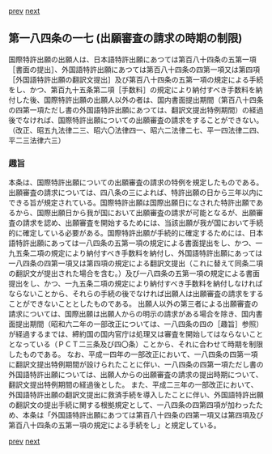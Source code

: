 [prev](/specific\markdowns\特許法\268_Mp-Ch_9-At_184_16.md)
[next](/specific\markdowns\特許法\270_Mp-Ch_9-At_184_18.md)
## 第一八四条の一七 (出願審査の請求の時期の制限)
国際特許出願の出願人は、日本語特許出願にあつては第百八十四条の五第一項［書面の提出］、外国語特許出願にあつては第百八十四条の四第一項又は第四項［外国語特許出願の翻訳文提出］及び第百八十四条の五第一項の規定による手続をし、かつ、第百九十五条第二項［手数料］の規定により納付すべき手数料を納付した後、国際特許出願の出願人以外の者は、国内書面提出期間（第百八十四条の四第一項ただし書の外国語特許出願にあつては、翻訳文提出特例期間）の経過後でなければ、国際特許出願についての出願審査の請求をすることができない。（改正、昭五九法律二三、昭六〇法律四一、昭六二法律二七、平一四法律二四、平二三法律六三）

### 趣旨
本条は、国際特許出願についての出願審査の請求の特例を規定したものである。出願審査の請求については、四八条の三によれば、特許出願の日から三年以内にできる旨が規定されている。国際特許出願は国際出願日になされた特許出願であるから、国際出願日から我が国において出願審査の請求が可能となるが、出願審査の請求を認め、出願審査を開始するためには、当該出願が我が国において手続的に確定している必要がある。国際特許出願が手続的に確定するためには、日本語特許出願にあっては一八四条の五第一項の規定による書面提出をし、かつ、一九五条二項の規定により納付すべき手数料を納付し、外国語特許出願にあっては一八四条の四第一項又は第四項の規定による翻訳文提出（これに替えて同条二項の翻訳文が提出された場合を含む。）及び一八四条の五第一項の規定による書面提出をし、かつ、一九五条二項の規定により納付すべき手数料を納付しなければならないことから、それらの手続の後でなければ出願人は出願審査の請求をすることができないこととしたものである。
出願人以外の第三者による出願審査の請求については、国際出願は出願人からの明示の請求がある場合を除き、国内書面提出期間（昭和六二年の一部改正については、一八四条の四の［趣旨］参照）が経過するまでは、締約国の国内官庁は処理又は審査を開始してはならないこととなっている（ＰＣＴ二三条及び四〇条）ことから、それに合わせて時期を制限したものである。
なお、平成一四年の一部改正において、一八四条の四第一項に翻訳文提出特例期間が設けられたことに伴い、一八四条の四第一項ただし書の外国語特許出願については、出願人からの出願審査の請求の提出時期について、翻訳文提出特例期間の経過後とした。
また、平成二三年の一部改正において、外国語特許出願の翻訳文提出に救済手続を導入したことに伴い、外国語特許出願の翻訳文の提出手続に関する根拠規定として、一八四条の四第四項が加わったため、本条は「外国語特許出願にあつては第百八十四条の四第一項又は第四項及び第百八十四条の五第一項の規定による手続をし」と規定している。

[prev](/specific\markdowns\特許法\268_Mp-Ch_9-At_184_16.md)
[next](/specific\markdowns\特許法\270_Mp-Ch_9-At_184_18.md)